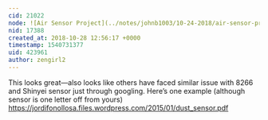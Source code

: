 ```yaml
---
cid: 21022
node: ![Air Sensor Project](../notes/johnb1003/10-24-2018/air-sensor-project)
nid: 17388
created_at: 2018-10-28 12:56:17 +0000
timestamp: 1540731377
uid: 423961
author: zengirl2
---
```


This looks great—also looks like others have faced similar issue with 8266 and Shinyei sensor just through googling. Here’s one example (although sensor is one letter off from yours) https://jordifonollosa.files.wordpress.com/2015/01/dust_sensor.pdf